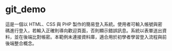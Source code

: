 # git_demo
這是一個以 HTML、CSS 與 PHP 製作的簡易登入系統。使用者可輸入帳號與密碼進行登入，若輸入正確則導向歡迎頁面，否則顯示錯誤訊息。系統以表單送出資料，並在後端比對帳密。本範例未連接資料庫，適合用於初學者學習登入流程與前後端整合概念。
